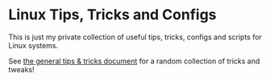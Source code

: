 # Linux Tips, Tricks and Configs

This is just my private collection of useful tips, tricks, configs and scripts for Linux systems.

See [the general tips & tricks document](General/README.md) for a random collection of tricks and tweaks!